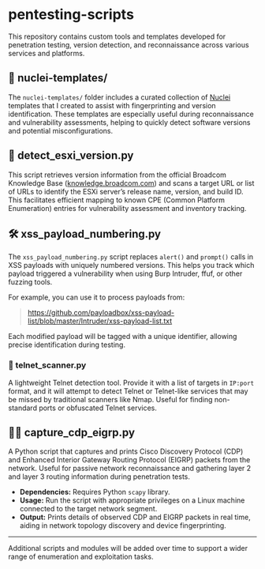 # pentesting-scripts

This repository contains custom tools and templates developed for penetration testing, version detection, and reconnaissance across various services and platforms.

## 📁 nuclei-templates/

The `nuclei-templates/` folder includes a curated collection of [Nuclei](https://github.com/projectdiscovery/nuclei) templates that I created to assist with fingerprinting and version identification. These templates are especially useful during reconnaissance and vulnerability assessments, helping to quickly detect software versions and potential misconfigurations.

## 📜 detect_esxi_version.py

This script retrieves version information from the official Broadcom Knowledge Base ([knowledge.broadcom.com](https://knowledge.broadcom.com)) and scans a target URL or list of URLs to identify the ESXi server’s release name, version, and build ID. This facilitates efficient mapping to known CPE (Common Platform Enumeration) entries for vulnerability assessment and inventory tracking.

## 🛠️ xss_payload_numbering.py

The `xss_payload_numbering.py` script replaces `alert()` and `prompt()` calls in XSS payloads with uniquely numbered versions. This helps you track which payload triggered a vulnerability when using Burp Intruder, ffuf, or other fuzzing tools.

For example, you can use it to process payloads from:

> https://github.com/payloadbox/xss-payload-list/blob/master/Intruder/xss-payload-list.txt

Each modified payload will be tagged with a unique identifier, allowing precise identification during testing.

### 📡 telnet_scanner.py

A lightweight Telnet detection tool. Provide it with a list of targets in `IP:port` format, and it will attempt to detect Telnet or Telnet-like services that may be missed by traditional scanners like Nmap. Useful for finding non-standard ports or obfuscated Telnet services.
    
## 🕵️‍♂️ capture_cdp_eigrp.py

A Python script that captures and prints Cisco Discovery Protocol (CDP) and Enhanced Interior Gateway Routing Protocol (EIGRP) packets from the network. Useful for passive network reconnaissance and gathering layer 2 and layer 3 routing information during penetration tests.

- **Dependencies:** Requires Python `scapy` library.
- **Usage:** Run the script with appropriate privileges on a Linux machine connected to the target network segment.
- **Output:** Prints details of observed CDP and EIGRP packets in real time, aiding in network topology discovery and device fingerprinting.

---

Additional scripts and modules will be added over time to support a wider range of enumeration and exploitation tasks.

